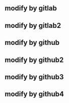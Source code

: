## modify by gitlab
## modify by gitlab2
## modify by github
## modify by github2
## modify by github3
## modify by github4
